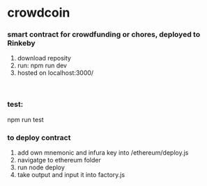 # crowdcoin
<h3>smart contract for crowdfunding or chores, deployed to Rinkeby</h3>

1. download reposity
2. run: npm run dev
3. hosted on localhost:3000/
<br>
<h3>test:</h3> npm run test
<br>
  <h3> to deploy contract</h3>
  <ol>
    <li>add own mnemonic and infura key into /ethereum/deploy.js</li>
    <li>navigatge to ethereum folder</li>
    <li> run node deploy </li>
    <li> take output and input it into factory.js </li>
